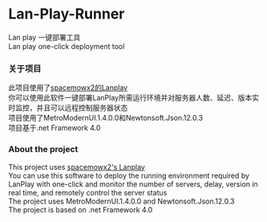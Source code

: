 # Lan-Play-Runner
Lan play 一键部署工具  
Lan play one-click deployment tool

### 关于项目
此项目使用了[spacemowx2的Lanplay](https://github.com/spacemeowx2/switch-lan-play)  
你可以使用此软件一键部署LanPlay所需运行环境并对服务器人数、延迟、版本实时监控，并且可以远程控制服务器状态  
项目使用了MetroModernUI.1.4.0.0和Newtonsoft.Json.12.0.3  
项目基于.net Framework 4.0

### About the project
This project uses [spacemowx2's Lanplay](https://github.com/spacemeowx2/switch-lan-play)  
You can use this software to deploy the running environment required by LanPlay with one-click and monitor the number of servers, delay, version in real time, and remotely control the server status  
The project uses MetroModernUI.1.4.0.0 and Newtonsoft.Json.12.0.3  
The project is based on .net Framework 4.0
